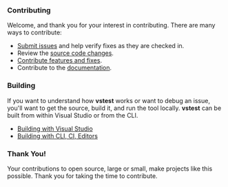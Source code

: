 ### Contributing
Welcome, and thank you for your interest in contributing. There are many ways to contribute:
- [Submit issues](https://github.com/Microsoft/vstest/issues) and help verify fixes as they are checked in.
- Review the [source code changes](https://github.com/Microsoft/vstest/pulls).
- [Contribute features and fixes](https://github.com/Microsoft/vstest-docs/blob/main/docs/contribute.md).
- Contribute to the [documentation](https://github.com/Microsoft/vstest-docs).

### Building
If you want to understand how **vstest** works or want to debug an issue, you'll want to get the source, build it, and run the tool locally. **vstest** can be built from within Visual Studio or from the CLI.
- [Building with Visual Studio](https://github.com/Microsoft/vstest-docs/blob/main/docs/contribute.md#building-with-visual-studio)
- [Building with CLI, CI, Editors](https://github.com/Microsoft/vstest-docs/blob/main/docs/contribute.md#building-with-cli-ci-editors)

### Thank You!
Your contributions to open source, large or small, make projects like this possible. Thank you for taking the time to contribute.
